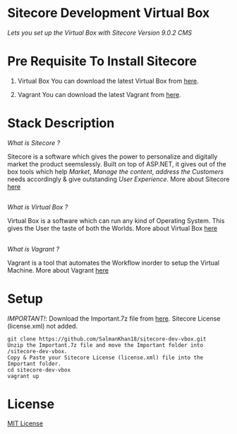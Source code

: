 # Sitecore Development Virtual Box

_Lets you set up the Virtual Box with Sitecore Version 9.0.2 CMS_

# Pre Requisite To Install Sitecore

1. Virtual Box
	You can download the latest Virtual Box from [here](https://www.virtualbox.org/wiki/Downloads).

  

2. Vagrant
	You can download the latest Vagrant from [here](https://www.vagrantup.com/downloads.html).

# Stack Description

_What is Sitecore ?_

Sitecore is a software which gives the power to personalize and digitally market the product seemslessly. Built on top of ASP.NET, it gives out of the box tools which help *Market*, *Manage the content*, *address the Customers* needs accordingly & give outstanding *User Experience*.
More about Sitecore [here](https://www.sitecore.com/)

##

_What is Virtual Box ?_

Virtual Box is a software which can run any kind of Operating System. This gives the User the taste of both the Worlds.
More about Virtual Box [here](https://www.virtualbox.org/)

##

_What is Vagrant ?_

Vagrant is a tool that automates the Workflow inorder to setup the Virtual Machine.
More about Vagrant [here](https://www.vagrantup.com/intro/index.html)


# Setup

_IMPORTANT!_:
Download the Important.7z file from [here](https://drive.google.com/file/d/182VECezWAe8aAqMIyMDHlDV-Z4O4MqLh/view?usp=drivesdk).
Sitecore License (license.xml) not added.

```
git clone https://github.com/SalmanKhan18/sitecore-dev-vbox.git
Unzip the Important.7z file and move the Important folder into /sitecore-dev-vbox.
Copy & Paste your Sitecore License (license.xml) file into the Important folder.
cd sitecore-dev-vbox
vagrant up
```

# License

[MIT License](https://github.com/SalmanKhan18/sitecore-dev-vbox/blob/master/LICENSE)
